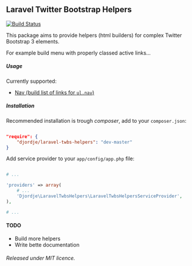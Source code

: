 ## Laravel Twitter Bootstrap Helpers

[![Build Status](https://travis-ci.org/djordje/laravel-twbs-helpers.png?branch=master)](https://travis-ci.org/djordje/laravel-twbs-helpers)

This package aims to provide helpers (html builders) for complex Twitter Bootstrap 3 elements.

For example build menu with properly classed active links...

##### Usage

Currently supported:

* [Nav (build list of links for `ul.nav`)](https://github.com/djordje/laravel-twbs-helpers/blob/master/docs/NavbarNav.md)

##### Installation

Recommended installation is trough *composer*, add to your `composer.json`:

```json

"require": {
	"djordje/laravel-twbs-helpers": "dev-master"
}

```

Add service provider to your `app/config/app.php` file:

```php

# ...

'providers' => array(
    # ...
    'Djordje\LaravelTwbsHelpers\LaravelTwbsHelpersServiceProvider',
),

# ...

```

#### TODO

* Build more helpers
* Write bette documentation

###### Released under MIT licence.